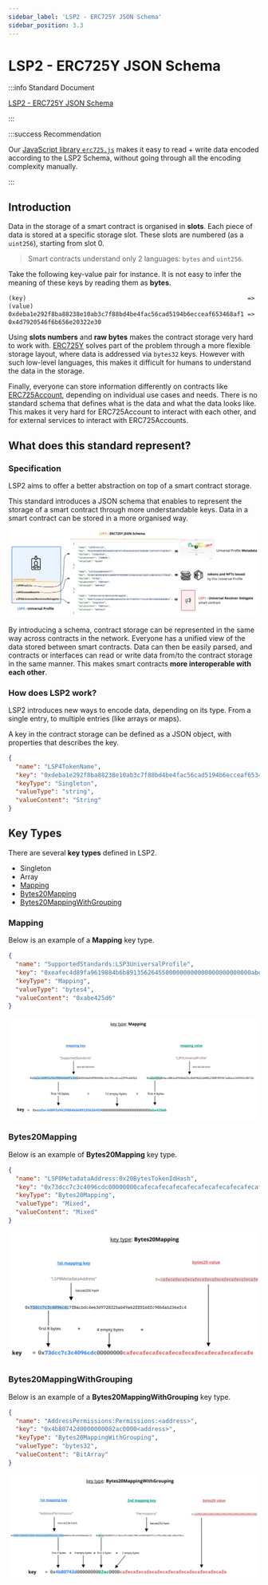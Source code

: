 ```yaml
---
sidebar_label: 'LSP2 - ERC725Y JSON Schema'
sidebar_position: 3.3
---
```


# LSP2 - ERC725Y JSON Schema

:::info Standard Document

[LSP2 - ERC725Y JSON Schema](https://github.com/lukso-network/LIPs/blob/main/LSPs/LSP-2-ERC725YJSONSchema.md)

:::

:::success Recommendation

Our [JavaScript library `erc725.js`](../../tools/erc725js/getting-started.md) makes it easy to read + write data encoded according to the LSP2 Schema, without going through all the encoding complexity manually.

:::

## Introduction

Data in the storage of a smart contract is organised in **slots**. Each piece of data is stored at a specific storage slot. These slots are numbered (as a `uint256`), starting from slot 0.

> Smart contracts understand only 2 languages: `bytes` and `uint256`.

Take the following key-value pair for instance. It is not easy to infer the meaning of these keys by reading them as **bytes**.

```
(key)                                                              => (value)
0xdeba1e292f8ba88238e10ab3c7f88bd4be4fac56cad5194b6ecceaf653468af1 => 0x4d7920546f6b656e20322e30
```

Using **slots numbers** and **raw bytes** makes the contract storage very hard to work with. [ERC725Y](../universal-profile/01-lsp0-erc725account#erc725y---generic-key-value-store) solves part of the problem through a more flexible storage layout, where data is addressed via `bytes32` keys. However with such low-level languages, this makes it difficult for humans to understand the data in the storage.

Finally, everyone can store information differently on contracts like [ERC725Account](../universal-profile/01-lsp0-erc725account), depending on individual use cases and needs. There is no standard schema that defines what is the data and what the data looks like. This makes it very hard for ERC725Account to interact with each other, and for external services to interact with ERC725Accounts.

## What does this standard represent?

### Specification

LSP2 aims to offer a better abstraction on top of a smart contract storage.

This standard introduces a JSON schema that enables to represent the storage of a smart contract through more understandable keys. Data in a smart contract can be stored in a more organised way.

![Universal Profile + ERC725Y JSON schema (diagram)](../../../static/img/standards/ERC725Y-JSON-Schema-explained.jpeg)

By introducing a schema, contract storage can be represented in the same way across contracts in the network. Everyone has a unified view of the data stored between smart contracts. Data can then be easily parsed, and contracts or interfaces can read or write data from/to the contract storage in the same manner. This makes smart contracts **more interoperable with each other**.

### How does LSP2 work?

LSP2 introduces new ways to encode data, depending on its type. From a single entry, to multiple entries (like arrays or maps).

A key in the contract storage can be defined as a JSON object, with properties that describes the key.

```json
{
  "name": "LSP4TokenName",
  "key": "0xdeba1e292f8ba88238e10ab3c7f88bd4be4fac56cad5194b6ecceaf653468af1",
  "keyType": "Singleton",
  "valueType": "string",
  "valueContent": "String"
}
```

## Key Types

There are several **key types** defined in LSP2.

- Singleton
- Array
- [Mapping](#mapping)
- [Bytes20Mapping](#bytes20mapping)
- [Bytes20MappingWithGrouping](#bytes20mappingwithgrouping)

### Mapping

Below is an example of a **Mapping** key type.

```json
{
  "name": "SupportedStandards:LSP3UniversalProfile",
  "key": "0xeafec4d89fa9619884b6b89135626455000000000000000000000000abe425d6",
  "keyType": "Mapping",
  "valueType": "bytes4",
  "valueContent": "0xabe425d6"
}
```

![LSP2 Mapping key type](../../../static/img/standards/lsp2-key-type-mapping.jpeg)

### Bytes20Mapping

Below is an example of **Bytes20Mapping** key type.

```json
{
  "name": "LSP8MetadataAddress:0x20BytesTokenIdHash",
  "key": "0x73dcc7c3c4096cdc00000000cafecafecafecafecafecafecafecafecafecafe",
  "keyType": "Bytes20Mapping",
  "valueType": "Mixed",
  "valueContent": "Mixed"
}
```

![LSP2 Bytes20Mapping key type](../../../static/img/standards/lsp2-key-type-bytes20-mapping.jpeg)

### Bytes20MappingWithGrouping

Below is an example of a **Bytes20MappingWithGrouping** key type.

```json
{
  "name": "AddressPermissions:Permissions:<address>",
  "key": "0x4b80742d0000000082ac0000<address>",
  "keyType": "Bytes20MappingWithGrouping",
  "valueType": "bytes32",
  "valueContent": "BitArray"
}
```

![LSP2 Bytes20MappingWithGrouping key type](../../../static/img/standards/lsp2-key-type-bytes20-mapping-with-grouping.jpeg)
